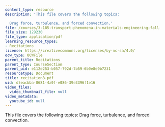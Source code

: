 ```yaml
---
content_type: resource
description: 'This file covers the following topics:

  Drag force, turbulence, and forced convection.'
file: /courses/3-185-transport-phenomena-in-materials-engineering-fall-2003/d5eacbba06814a0fe08639e3396f1e16_recitation8.pdf
file_size: 129230
file_type: application/pdf
learning_resource_types:
- Recitations
license: https://creativecommons.org/licenses/by-nc-sa/4.0/
ocw_type: OCWFile
parent_title: Recitations
parent_type: CourseSection
parent_uid: e112e253-b057-792d-7b59-6b0e8e9b7231
resourcetype: Document
title: recitation8.pdf
uid: d5eacbba-0681-4a0f-e086-39e3396f1e16
video_files:
  video_thumbnail_file: null
video_metadata:
  youtube_id: null
---
```

This file covers the following topics:
Drag force, turbulence, and forced convection.